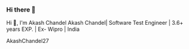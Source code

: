 ### Hi there 👋


Hi 👋, I'm Akash Chandel
Akash Chandel| Software Test Engineer | 3.6+ years EXP. | Ex- Wipro | India

AkashChandel27




